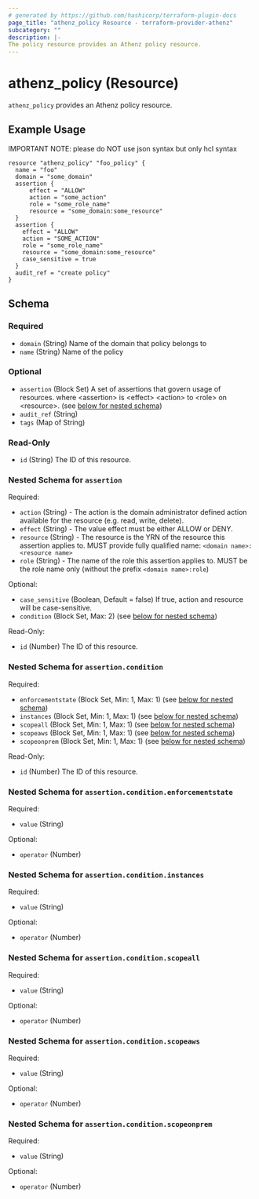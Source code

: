 ```yaml
---
# generated by https://github.com/hashicorp/terraform-plugin-docs
page_title: "athenz_policy Resource - terraform-provider-athenz"
subcategory: ""
description: |-
The policy resource provides an Athenz policy resource.
---
```


# athenz_policy (Resource)

`athenz_policy` provides an Athenz policy resource.

## Example Usage

IMPORTANT NOTE: please do NOT use json syntax but only hcl syntax

```hcl
resource "athenz_policy" "foo_policy" {
  name = "foo"
  domain = "some_domain"
  assertion {
      effect = "ALLOW"
      action = "some_action"
      role = "some_role_name"
      resource = "some_domain:some_resource"
  }
  assertion {
    effect = "ALLOW"
    action = "SOME_ACTION"
    role = "some_role_name"
    resource = "some_domain:some_resource"
    case_sensitive = true
  }
  audit_ref = "create policy"
}
```

<!-- schema generated by tfplugindocs -->
## Schema

### Required

- `domain` (String) Name of the domain that policy belongs to
- `name` (String) Name of the policy

### Optional

- `assertion` (Block Set) A set of assertions that govern usage of resources. where <assertion\> is <effect\> <action\> to <role\> on <resource\>. (see [below for nested schema](#nestedblock--assertion))
- `audit_ref` (String)
- `tags` (Map of String)

### Read-Only

- `id` (String) The ID of this resource.

<a id="nestedblock--assertion"></a>
### Nested Schema for `assertion`

Required:

- `action` (String) - The action is the domain administrator defined action available for the resource (e.g. read, write, delete).
- `effect` (String) - The value effect must be either ALLOW or DENY.
- `resource` (String) - The resource is the YRN of the resource this assertion applies to. MUST provide fully qualified name: `<domain name>:<resource name>`
- `role` (String) - The name of the role this assertion applies to. MUST be the role name only (without the prefix `<domain name>:role`)

Optional:

- `case_sensitive` (Boolean, Default = false) If true, action and resource will be case-sensitive.
- `condition` (Block Set, Max: 2) (see [below for nested schema](#nestedblock--assertion--condition))

Read-Only:

- `id` (Number) The ID of this resource.

<a id="nestedblock--assertion--condition"></a>
### Nested Schema for `assertion.condition`

Required:

- `enforcementstate` (Block Set, Min: 1, Max: 1) (see [below for nested schema](#nestedblock--assertion--condition--enforcementstate))
- `instances` (Block Set, Min: 1, Max: 1) (see [below for nested schema](#nestedblock--assertion--condition--instances))
- `scopeall` (Block Set, Min: 1, Max: 1) (see [below for nested schema](#nestedblock--assertion--condition--scopeall))
- `scopeaws` (Block Set, Min: 1, Max: 1) (see [below for nested schema](#nestedblock--assertion--condition--scopeaws))
- `scopeonprem` (Block Set, Min: 1, Max: 1) (see [below for nested schema](#nestedblock--assertion--condition--scopeonprem))

Read-Only:

- `id` (Number) The ID of this resource.

<a id="nestedblock--assertion--condition--enforcementstate"></a>
### Nested Schema for `assertion.condition.enforcementstate`

Required:

- `value` (String)

Optional:

- `operator` (Number)


<a id="nestedblock--assertion--condition--instances"></a>
### Nested Schema for `assertion.condition.instances`

Required:

- `value` (String)

Optional:

- `operator` (Number)


<a id="nestedblock--assertion--condition--scopeall"></a>
### Nested Schema for `assertion.condition.scopeall`

Required:

- `value` (String)

Optional:

- `operator` (Number)


<a id="nestedblock--assertion--condition--scopeaws"></a>
### Nested Schema for `assertion.condition.scopeaws`

Required:

- `value` (String)

Optional:

- `operator` (Number)


<a id="nestedblock--assertion--condition--scopeonprem"></a>
### Nested Schema for `assertion.condition.scopeonprem`

Required:

- `value` (String)

Optional:

- `operator` (Number)
